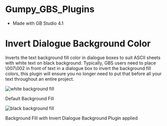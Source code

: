 # Gumpy_GBS_Plugins

- Made with GB Studio 4.1

# Invert Dialogue Background Color
Inverts the text background fill color in dialogue boxes to suit ASCII sheets with white text on black background. Typically, GBS users need to place \007\002 in front of text in a dialogue box to invert the background fill colors, this plugin will ensure you no longer need to put that before all your text throughout an entire project.

![white background fill](https://github.com/user-attachments/assets/283e9b09-45cc-43ee-b5ba-a96ee8086816)

Default Background Fill

![black background fill](https://github.com/user-attachments/assets/a7395b0e-5d28-4058-8cfc-e61c2973a4be)

Background FIll with Invert Dialogue Background Plugin applied
